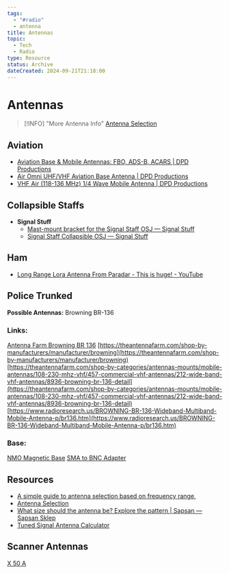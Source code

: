 ```yaml
---
tags:
  - "#radio"
  - antenna
title: Antennas
topic:
  - Tech
  - Radio
type: Resource
status: Archive
dateCreated: 2024-09-21T21:18:00
---
```

# Antennas
> [!INFO] "More Antenna Info"
> [Antenna Selection](A%20Simple%20Guide%20to%20Antenna%20Selection.md)

## Aviation
- [Aviation Base & Mobile Antennas: FBO, ADS-B, ACARS | DPD Productions](https://dpdproductions.com/collections/aviation-base-mobile-antennas)
- [Air Omni UHF/VHF Aviation Base Antenna | DPD Productions](https://dpdproductions.com/collections/aviation-base-mobile-antennas/products/air-omni-uhf-vhf-base-antenna)
- [VHF Air (118-136 MHz) 1/4 Wave Mobile Antenna | DPD Productions](https://dpdproductions.com/collections/aviation-base-mobile-antennas/products/vhf-air-118-136-mhz-1-4-wave-mobile-antenna)
## **Collapsible** Staffs
- **Signal Stuff**
	- [Mast-mount bracket for the Signal Staff OSJ — Signal Stuff](https://signalstuff.com/product/mast-mount-bracket-for-the-signal-staff-osj/)
	- [Signal Staff Collapsible OSJ — Signal Stuff](https://signalstuff.com/product/signal-staff-osj/)
## Ham
- [Long Range Lora Antenna From Paradar - This is huge! - YouTube](https://www.youtube.com/watch?v=zkP5VSi2k5g)
## Police Trunked
**Possible Antennas:**
Browning BR-136

### **Links:**
[Antenna Farm Browning BR 136](https://theantennafarm.com/shop-by-categories/antennas-mounts/mobile-antennas/108-230-mhz-vhf/457-commercial-vhf-antennas/212-wide-band-vhf-antennas/8936-browning-br-136-detail)
[https://theantennafarm.com/shop-by-manufacturers/manufacturer/browning](https://theantennafarm.com/shop-by-manufacturers/manufacturer/browning)
[https://theantennafarm.com/shop-by-categories/antennas-mounts/mobile-antennas/108-230-mhz-vhf/457-commercial-vhf-antennas/212-wide-band-vhf-antennas/8936-browning-br-136-detail](https://theantennafarm.com/shop-by-categories/antennas-mounts/mobile-antennas/108-230-mhz-vhf/457-commercial-vhf-antennas/212-wide-band-vhf-antennas/8936-browning-br-136-detail)
[https://www.radioresearch.us/BROWNING-BR-136-Wideband-Multiband-Mobile-Antenna-p/br136.htm](https://www.radioresearch.us/BROWNING-BR-136-Wideband-Multiband-Mobile-Antenna-p/br136.htm)  

### **Base:**  
[NMO Magnetic Base](https://www.amazon.com/HYS-Universal-Magnetic-Connector-Transceiver/dp/B08D3RTKHX/ref=sr_1_3?crid=2SUR4E8ZHPCXF&dib=eyJ2IjoiMSJ9.R1vQFbGsSe71AUw2FjQH6TuOtL3uvrLNPqrWF5RgNOr0dwPOWTRE7eeKmWV5z5sAjha9yg9gvU1kpYbHLpHbE8Jt95-bTtdFuSLK8XSGeWZHzXVD7Hq1l2syGLcgK2OSHgdOzGoCtmbxJelhqzgk8Jn5KITCsHYC7mW83iGev4T1x1FQUb3RNdQhGuYXw4RSnIcqjiHzVcdFbQG21RAH3o48vfqKOt-qXEhpKoHQ4FA.epbUAYZh52DvjokSZlVSuz0I0BlBPO-57uBVQyRCz8U&dib_tag=se&keywords=nmo+magnetic+base+sma+female&qid=1710377117&sprefix=nmo+base+sma%2Caps%2C116&sr=8-3)
[SMA to BNC Adapter](https://www.amazon.com/SUPERBAT-Applications-Antennas-Wireless-External/dp/B086JJBMW1/ref=sr_1_6?crid=1TR1BN1D6S59R&dib=eyJ2IjoiMSJ9.2pQEn9ryG3Hh7DZRCUcLX9LzVfgBupK_08FfwgejbADAA3vW6NF291JahjbgB6GaCm7KHgdJmCR-34cDIcyxgdbhgEIWnZEe_05hhD57n0IfIyPf8YbDtwlL5fH0vWYVZquv7jnPaPQ6hn1KQb3V527k7HZfHm3i2eYsmJea6OKrQSvpiw34vswAEwryoMWwcaKz6JS6q_Wef9ybEKD9Nij1qUb6xFATp_30QZLSXAE.0JzHZOLnJZxYctXEx6z3tF2Ef_t9HAGqqewFd3BdzKc&dib_tag=se&keywords=bnc%2Bto%2Bsma&qid=1710377168&sprefix=bnc%2Bto%2Bsma%2Caps%2C111&sr=8-6&th=1)
## Resources
- [A simple guide to antenna selection based on frequency range,](https://www.ahsystems.com/articles/antenna-selection.php)
- [Antenna Selection](https://www.ahsystems.com/articles/Antenna-Selection.pdf)
- [What size should the antenna be? Explore the pattern | Sapsan — Sapsan Sklep](https://sapsan-sklep.pl/en/blogs/artykuly/dlugosc-anteny-a-czestotliwosc-odbioru-sygnalu#:~:text=The%20wavelength%20is%20calculated%20by,antenna%20will%20be%202.06%20m.)
- [Tuned Signal Antenna Calculator](http://www.tunedsignal.com/TS-antenna-calc.html)
## **Scanner Antennas**
[X 50 A](https://www.diamondantenna.net/x50a.html)





